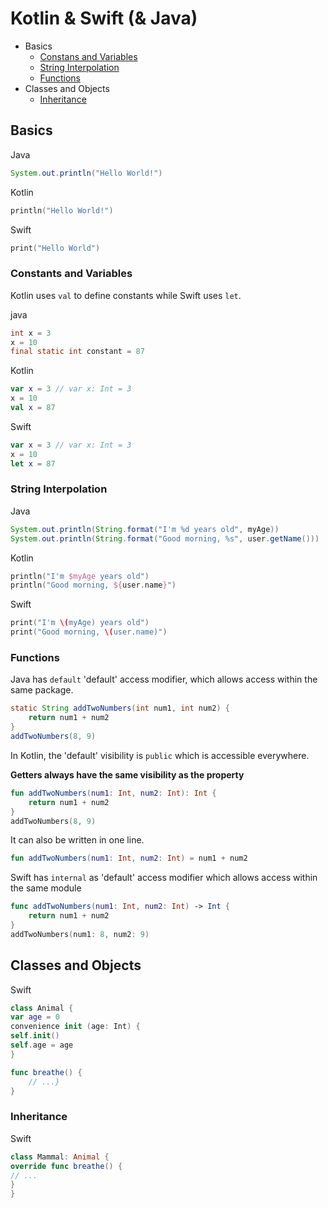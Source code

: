 # Kotlin & Swift (& Java) 

- Basics
	- [Constans and Variables](https://github.com/Chun-Chieh/LearningNotes#constants-and-variables)
	- [String Interpolation](https://github.com/Chun-Chieh/LearningNotes#string-interpolation)
	- [Functions](https://github.com/Chun-Chieh/LearningNotes#functions)
- Classes and Objects
	- [Inheritance](https://github.com/Chun-Chieh/LearningNotes#inheritance)

## Basics

Java
```java
System.out.println("Hello World!")
```
Kotlin
```kotlin
println("Hello World!")
```
Swift
```Swift
print("Hello World")
```

### Constants and Variables
Kotlin uses ```val``` to define constants while Swift uses ```let```.

java
```java
int x = 3
x = 10
final static int constant = 87
```
Kotlin
```kotlin
var x = 3 // var x: Int = 3
x = 10
val x = 87
```
Swift
```swift
var x = 3 // var x: Int = 3
x = 10
let x = 87
```
### String Interpolation

Java
```java
System.out.println(String.format("I'm %d years old", myAge))
System.out.println(String.format("Good morning, %s", user.getName()))
```
Kotlin
```kotlin
println("I'm $myAge years old")
println("Good morning, ${user.name}")
```
Swift
```swift
print("I'm \(myAge) years old")
print("Good morning, \(user.name)")
```

### Functions

Java has ```default``` 'default' access modifier, which allows access within the same package.

```java
static String addTwoNumbers(int num1, int num2) {
	return num1 + num2
}
addTwoNumbers(8, 9)
```

In Kotlin, the 'default' visibility is ```public``` which is accessible everywhere.

**Getters always have the same visibility as the property**

```kotlin
fun addTwoNumbers(num1: Int, num2: Int): Int {
	return num1 + num2
}
addTwoNumbers(8, 9)
```
It can also be written in one line.
```kotlin
fun addTwoNumbers(num1: Int, num2: Int) = num1 + num2
```

Swift has ```internal``` as 'default' access modifier which allows access within the same module

```swift
func addTwoNumbers(num1: Int, num2: Int) -> Int {
	return num1 + num2
}
addTwoNumbers(num1: 8, num2: 9)
```

## Classes and Objects
Swift
```swift
class Animal {
var age = 0
convenience init (age: Int) {
self.init()
self.age = age
}

func breathe() {
	// ...}
}
```

### Inheritance

Swift
```swift
class Mammal: Animal {
override func breathe() {
// ...
}
}
```

